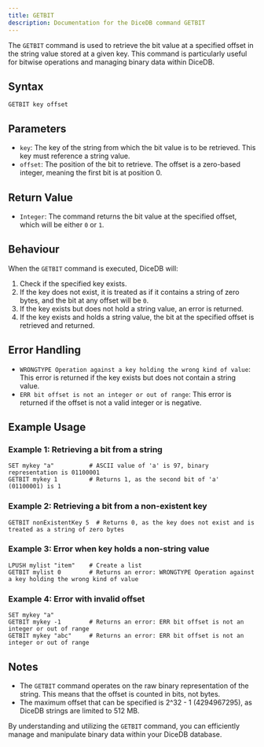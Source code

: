 ```yaml
---
title: GETBIT
description: Documentation for the DiceDB command GETBIT
---
```


The `GETBIT` command is used to retrieve the bit value at a specified offset in the string value stored at a given key. This command is particularly useful for bitwise operations and managing binary data within DiceDB.

## Syntax

```
GETBIT key offset
```

## Parameters

- `key`: The key of the string from which the bit value is to be retrieved. This key must reference a string value.
- `offset`: The position of the bit to retrieve. The offset is a zero-based integer, meaning the first bit is at position 0.

## Return Value

- `Integer`: The command returns the bit value at the specified offset, which will be either `0` or `1`.

## Behaviour

When the `GETBIT` command is executed, DiceDB will:

1. Check if the specified key exists.
2. If the key does not exist, it is treated as if it contains a string of zero bytes, and the bit at any offset will be `0`.
3. If the key exists but does not hold a string value, an error is returned.
4. If the key exists and holds a string value, the bit at the specified offset is retrieved and returned.

## Error Handling

- `WRONGTYPE Operation against a key holding the wrong kind of value`: This error is returned if the key exists but does not contain a string value.
- `ERR bit offset is not an integer or out of range`: This error is returned if the offset is not a valid integer or is negative.

## Example Usage

### Example 1: Retrieving a bit from a string

```shell
SET mykey "a"          # ASCII value of 'a' is 97, binary representation is 01100001
GETBIT mykey 1         # Returns 1, as the second bit of 'a' (01100001) is 1
```

### Example 2: Retrieving a bit from a non-existent key

```shell
GETBIT nonExistentKey 5  # Returns 0, as the key does not exist and is treated as a string of zero bytes
```

### Example 3: Error when key holds a non-string value

```shell
LPUSH mylist "item"    # Create a list
GETBIT mylist 0        # Returns an error: WRONGTYPE Operation against a key holding the wrong kind of value
```

### Example 4: Error with invalid offset

```shell
SET mykey "a"
GETBIT mykey -1        # Returns an error: ERR bit offset is not an integer or out of range
GETBIT mykey "abc"     # Returns an error: ERR bit offset is not an integer or out of range
```

## Notes

- The `GETBIT` command operates on the raw binary representation of the string. This means that the offset is counted in bits, not bytes.
- The maximum offset that can be specified is 2^32 - 1 (4294967295), as DiceDB strings are limited to 512 MB.

By understanding and utilizing the `GETBIT` command, you can efficiently manage and manipulate binary data within your DiceDB database.

